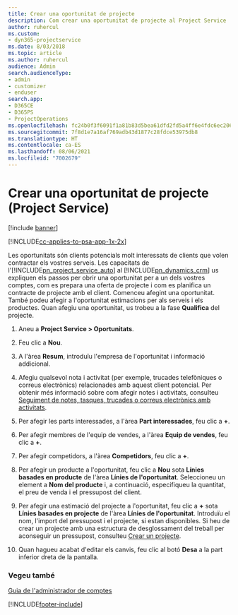 ```yaml
---
title: Crear una oportunitat de projecte
description: Com crear una oportunitat de projecte al Project Service
author: ruhercul
ms.custom:
- dyn365-projectservice
ms.date: 8/03/2018
ms.topic: article
ms.author: ruhercul
audience: Admin
search.audienceType:
- admin
- customizer
- enduser
search.app:
- D365CE
- D365PS
- ProjectOperations
ms.openlocfilehash: fc24b0f3f6091f1a81b83d5bea61dfd2fd5a4ff6e4fdc6ec206f15460f364db1
ms.sourcegitcommit: 7f8d1e7a16af769adb43d1877c28fdce53975db8
ms.translationtype: HT
ms.contentlocale: ca-ES
ms.lasthandoff: 08/06/2021
ms.locfileid: "7002679"
---
```

# <a name="create-a-project-opportunity-project-service"></a>Crear una oportunitat de projecte (Project Service)

[!include [banner](../includes/psa-now-project-operations.md)]

[!INCLUDE[cc-applies-to-psa-app-1x-2x](../includes/cc-applies-to-psa-app-1x-2x.md)]

Les oportunitats són clients potencials molt interessats de clients que volen contractar els vostres serveis. Les capacitats de l'[!INCLUDE[pn_project_service_auto](../includes/pn-project-service-auto.md)] al [!INCLUDE[pn_dynamics_crm](../includes/pn-dynamics-crm.md)] us expliquen els passos per obrir una oportunitat per a un dels vostres comptes, com es prepara una oferta de projecte i com es planifica un contracte de projecte amb el client. Comenceu afegint una oportunitat. També podeu afegir a l'oportunitat estimacions per als serveis i els productes. Quan afegiu una oportunitat, us trobeu a la fase **Qualifica** del projecte.  
  
1.  Aneu a **Project Service > Oportunitats**.  
  
2.  Feu clic a **Nou**.  
  
3.  A l'àrea **Resum**, introduïu l'empresa de l'oportunitat i informació addicional.  
  
4.  Afegiu qualsevol nota i activitat (per exemple, trucades telefòniques o correus electrònics) relacionades amb aquest client potencial. Per obtenir més informació sobre com afegir notes i activitats, consulteu [Seguiment de notes, tasques, trucades o correus electrònics amb activitats](/dynamics365/customerengagement/on-premises/basics/work-with-activities).  
  
5.  Per afegir les parts interessades, a l'àrea **Part interessades**, feu clic a **+**.  
  
6.  Per afegir membres de l'equip de vendes, a l'àrea **Equip de vendes**, feu clic a **+**.  
  
7.  Per afegir competidors, a l'àrea **Competidors**, feu clic a **+**.  
  
8.  Per afegir un producte a l'oportunitat, feu clic a **Nou** sota **Línies basades en producte** de l'àrea **Línies de l'oportunitat**. Seleccioneu un element a **Nom del producte** i, a continuació, especifiqueu la quantitat, el preu de venda i el pressupost del client.  
  
9. Per afegir una estimació del projecte a l'oportunitat, feu clic a **+** sota **Línies basades en projecte** de l'àrea **Línies de l'oportunitat**. Introduïu el nom, l'import del pressupost i el projecte, si estan disponibles. Si heu de crear un projecte amb una estructura de desglossament del treball per aconseguir un pressupost, consulteu [Crear un projecte](../psa/create-project.md).  
  
10. Quan hagueu acabat d'editar els canvis, feu clic al botó **Desa** a la part inferior dreta de la pantalla.  
  
### <a name="see-also"></a>Vegeu també  
 [Guia de l'administrador de comptes](../psa/account-manager-guide.md)


[!INCLUDE[footer-include](../includes/footer-banner.md)]